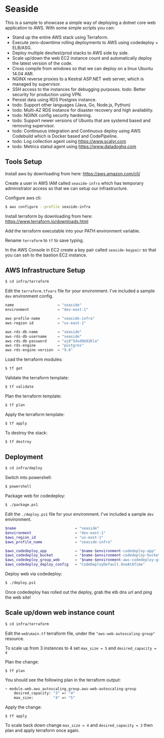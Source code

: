 # Seaside

This is a sample to showcase a simple way of deploying a dotnet core web application to AWS. With some simple scripts you can:

- Stand up the entire AWS stack using Terraform.
- Execute zero-downtime rolling deployments to AWS using codedeploy + ELB/ASG.
- Deploy multiple dev/test/prod stacks to AWS side by side.
- Scale up/down the web EC2 instance count and automatically deploy the latest version of the code.
- Cross compile from windows so that we can deploy on a linux Ubuntu 14.04 AMI.
- NGINX reverse proxies to a Kestral ASP.NET web server, which is managed by supervisor.
- SSH access to the instances for debugging purposes. todo: Better security for production using VPN.
- Persist data using RDS Postgres instance.
- todo: Support other languages (Java, Go, Node.js, Python)
- todo: Multi-AZ RDS instance for disaster recovery and high availablity.
- todo: NGINX config security hardening.
- todo: Support newer versions of Ubuntu that are systemd based and removing supervisor.
- todo: Continuous integration and Continuous deploy using AWS Codebuild which is Docker based and CodePipeline.
- todo: Log collection agent using https://www.scalyr.com
- todo: Metrics statsd agent using https://www.datadoghq.com

## Tools Setup

Install aws by downloading from here: https://aws.amazon.com/cli/

Create a user in AWS IAM called `seaside-infra` which has temporary administrator access so that we can setup our infrastructure. 

Configure aws cli: 

````sh
$ aws configure --profile seaside-infra
````

Install terraform by downloading from here: https://www.terraform.io/downloads.html

Add the terraform executable into your PATH environment variable. 

Rename `terraform` to `tf` to save typing.

In the AWS Console in EC2 create a key pair called `seaside-keypair` so that you can ssh to the bastion EC2 instance.

## AWS Infrastructure Setup

````sh
$ cd infra/terraform
````

Edit the `terraform.tfvars` file for your environment. I've included a sample `dev` environment config.

````tf
name                    = "seaside"
environment             = "dev-east-1"

aws-profile-name        = "seaside-infra"
aws-region-id           = "us-east-1"

aws-rds-db-name         = "seaside"
aws-rds-db-username     = "seaside"
aws-rds-db-password     = "aj8^54sd9$92Kla"
aws-rds-engine          = "postgres"
aws-rds-engine-version  = "9.6"

````

Load the terraform modules:

````sh
$ tf get
````

Validate the terraform template:

````sh
$ tf validate
````

Plan the terraform template:

````sh
$ tf plan
````

Apply the terraform template:

````sh
$ tf apply
````

To destroy the stack:

````sh
$ tf destroy
````

## Deployment

````sh
$ cd infra/deploy
````

Switch into powershell:

````sh
$ powershell
````

Package web for codedeploy:

````sh
$ ./package.ps1
````

Edit the `./deploy.ps1` file for your environment. I've included a sample `dev` environment.

````powershell
$name                           = "seaside"
$environment                    = "dev-east-1"
$aws_region_id                  = "us-east-1"
$aws_profile_name               = "seaside-infra"

$aws_codedeploy_app             = "$name-$environment-codedeploy-app"
$aws_codedeploy_bucket          = "$name-$environment-codedeploy-bucket"
$aws_codedeploy_group_web       = "$name-$environment-aws-codedeploy-group-web"
$aws_codedeploy_deploy_config   = "CodeDeployDefault.OneAtATime"

````

Deploy web via codedeploy:

````sh
$ ./deploy.ps1
````

Once codedeploy has rolled out the deploy, grab the elb dns url and ping the web site!

## Scale up/down web instance count

````sh
$ cd infra/terraform
````

Edit the `web\main.tf` terraform file, under the `"aws-web-autoscaling-group"` resource.

To scale up from 3 instances to 4 set `max_size = 5` and `desired_capacity = 4`

Plan the change:

````
$ tf plan
````

You should see the following plan in the terraform output:

````sh
~ module.web.aws_autoscaling_group.aws-web-autoscaling-group
    desired_capacity: "3" => "4"
    max_size:         "4" => "5"
````

Apply the change:

````
$ tf apply
````

To scale back down change `max_size = 4` and `desired_capacity = 3` then plan and apply terraform once again.

